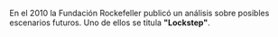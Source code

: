 En el 2010 la Fundación Rockefeller publicó un análisis sobre posibles escenarios futuros. Uno de ellos se titula **"Lockstep"**.

